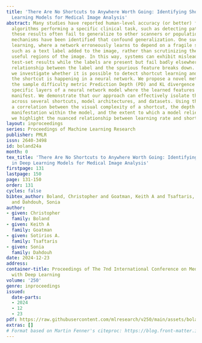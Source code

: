 ```yaml
---
title: 'There Are No Shortcuts to Anywhere Worth Going: Identifying Shortcuts in Deep
  Learning Models for Medical Image Analysis'
abstract: Many studies have reported human-level accuracy (or better) for AI-powered
  algorithms performing a specific clinical task, such as detecting pathology. However,
  these results often fail to generalize to other scanners or populations. Several
  mechanisms have been identified that confound generalization. One such is shortcut
  learning, where a network erroneously learns to depend on a fragile spurious feature,
  such as a text label added to the image, rather than scrutinizing the genuinely
  useful regions of the image. In this way, systems can exhibit misleadingly high
  test-set results while the labels are present but fail badly elsewhere where the
  relationship between the label and the spurious feature breaks down. In this paper,
  we investigate whether it is possible to detect shortcut learning and locate where
  the shortcut is happening in a neural network. We propose a novel methodology utilizing
  the sample difficulty metric Prediction Depth (PD) and KL divergence to identify
  specific layers of a neural network model where the learned features of a shortcut
  manifest. We demonstrate that our approach can effectively isolate these layers
  across several shortcuts, model architectures, and datasets. Using this, we show
  a correlation between the visual complexity of a shortcut, the depth of its feature
  manifestation within the model, and the extent to which a model relies on it. Finally,
  we highlight the nuanced relationship between learning rate and shortcut learning.
layout: inproceedings
series: Proceedings of Machine Learning Research
publisher: PMLR
issn: 2640-3498
id: boland24a
month: 0
tex_title: 'There Are No Shortcuts to Anywhere Worth Going: Identifying Shortcuts
  in Deep Learning Models for Medical Image Analysis'
firstpage: 131
lastpage: 150
page: 131-150
order: 131
cycles: false
bibtex_author: Boland, Christopher and Goatman, Keith A and Tsaftaris, Sotirios A.
  and Dahdouh, Sonia
author:
- given: Christopher
  family: Boland
- given: Keith A
  family: Goatman
- given: Sotirios A.
  family: Tsaftaris
- given: Sonia
  family: Dahdouh
date: 2024-12-23
address:
container-title: Proceedings of The 7nd International Conference on Medical Imaging
  with Deep Learning
volume: '250'
genre: inproceedings
issued:
  date-parts:
  - 2024
  - 12
  - 23
pdf: https://raw.githubusercontent.com/mlresearch/v250/main/assets/boland24a/boland24a.pdf
extras: []
# Format based on Martin Fenner's citeproc: https://blog.front-matter.io/posts/citeproc-yaml-for-bibliographies/
---
```


